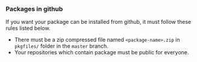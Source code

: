 ### Packages in github

If you want your package can be installed from github, it must follow these rules listed below.

* There must be a zip compressed file named `<package-name>.zip` in `pkgfiles/` folder in the `master` branch.
* Your repositories which contain package must be public for everyone.
